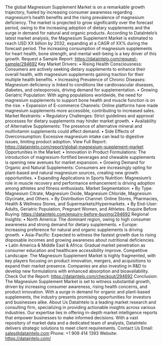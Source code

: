 The global Magnesium Supplement Market is on a remarkable growth trajectory, fueled by increasing consumer awareness regarding magnesium’s health benefits and the rising prevalence of magnesium deficiency. The market is projected to grow significantly over the forecast period, owing to the increasing adoption of dietary supplements and the surge in demand for natural and organic products.
According to DataIntelo’s latest market analysis, the Magnesium Supplement Market is estimated to reach USD XX billion by 2032, expanding at a CAGR of XX% during the forecast period. The increasing consumption of magnesium supplements for heart health, bone strength, and mental well-being is a key driver of this growth.
Request a Sample Report: https://dataintelo.com/request-sample/294692
Key Market Drivers:
•	Rising Health Consciousness: Consumers are actively seeking dietary supplements to enhance their overall health, with magnesium supplements gaining traction for their multiple health benefits.
•	Increasing Prevalence of Chronic Diseases: Magnesium deficiency is linked to conditions like cardiovascular diseases, diabetes, and osteoporosis, driving demand for supplementation.
•	Growing Geriatric Population: With aging populations worldwide, the need for magnesium supplements to support bone health and muscle function is on the rise.
•	Expansion of E-commerce Channels: Online platforms have made magnesium supplements more accessible, contributing to increased sales.
Market Restraints:
•	Regulatory Challenges: Strict guidelines and approval processes for dietary supplements may hinder market growth.
•	Availability of Alternative Supplements: The presence of alternative mineral and multivitamin supplements could affect demand.
•	Side Effects of Overconsumption: Excessive magnesium intake can lead to digestive issues, limiting product adoption.
View Full Report: https://dataintelo.com/report/global-magnesium-supplement-market
Opportunities in the Market:
•	Innovation in Product Formulations: The introduction of magnesium-fortified beverages and chewable supplements is opening new avenues for market expansion.
•	Growing Demand for Organic and Natural Supplements: Consumers are increasingly opting for plant-based and natural magnesium sources, creating new growth opportunities.
•	Expanding Applications in Sports Nutrition: Magnesium’s role in muscle recovery and performance enhancement is driving adoption among athletes and fitness enthusiasts.
Market Segmentation:
•	By Type: Magnesium Citrate, Magnesium Oxide, Magnesium Chloride, Magnesium Glycinate, and Others.
•	By Distribution Channel: Online Stores, Pharmacies, Health & Wellness Stores, and Supermarkets/Hypermarkets.
•	By End-User: Adults, Geriatric Population, Pregnant Women, and Athletes.
Enquire Before Buying: https://dataintelo.com/enquiry-before-buying/294692
Regional Insights:
•	North America: The dominant region, owing to high consumer awareness and strong demand for dietary supplements.
•	Europe: Increasing preference for natural and organic supplements is driving growth.
•	Asia-Pacific: Expected to witness the fastest growth due to rising disposable incomes and growing awareness about nutritional deficiencies.
•	Latin America & Middle East & Africa: Gradual market penetration as consumer education and healthcare accessibility improve.
Competitive Landscape:
The Magnesium Supplement Market is highly fragmented, with key players focusing on product innovation, mergers, and acquisitions to expand their market presence. Companies are also investing in R&D to develop new formulations with enhanced absorption and bioavailability.
Check Out the Report: https://dataintelo.com/checkout/294692
Conclusion:
The Magnesium Supplement Market is set to witness substantial growth, driven by increasing consumer awareness, rising health concerns, and product innovation. With a surge in demand for organic and plant-based supplements, the industry presents promising opportunities for investors and businesses alike.
About Us
DataIntelo is a leading market research and consulting firm, specializing in providing actionable insights across various industries. Our expertise lies in offering in-depth market intelligence reports that empower businesses to make informed decisions. With a vast repository of market data and a dedicated team of analysts, DataIntelo delivers strategic solutions to meet client requirements.
Contact Us
Email: sales@dataintelo.com
Phone: +1 909 414 1393
Website: https://dataintelo.com/
